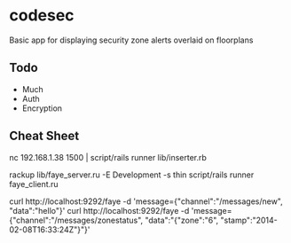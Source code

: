 codesec
===========
Basic app for displaying security zone alerts overlaid on floorplans

Todo
-------------
* Much
* Auth
* Encryption


Cheat Sheet
-------------
nc 192.168.1.38 1500 | script/rails runner lib/inserter.rb

rackup lib/faye_server.ru -E Development -s thin
script/rails runner faye_client.ru

curl http://localhost:9292/faye -d 'message={"channel":"/messages/new", "data":"hello"}'
curl http://localhost:9292/faye -d 'message={"channel":"/messages/zonestatus", "data":"{\"zone\":\"6\", \"stamp\":\"2014-02-08T16:33:24Z\"}"}'
